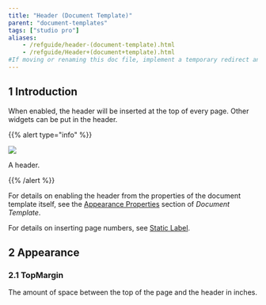 ```yaml
---
title: "Header (Document Template)"
parent: "document-templates"
tags: ["studio pro"]
aliases:
    - /refguide/header-(document-template).html
    - /refguide/Header+(document+template).html
#If moving or renaming this doc file, implement a temporary redirect and let the respective team know they should update the URL in the product. See Mapping to Products for more details.
---
```


## 1 Introduction

When enabled, the header will be inserted at the top of every page. Other widgets can be put in the header.

{{% alert type="info" %}}

![](attachments/document-templates/918236.png)

A header.

{{% /alert %}}

For details on enabling the header from the properties of the document template itself, see the [Appearance Properties](document-template#appearance-properties) section of *Document Template*.

For details on inserting page numbers, see [Static Label](static-label-document-template).

## 2 Appearance

### 2.1 TopMargin

The amount of space between the top of the page and the header in inches.
